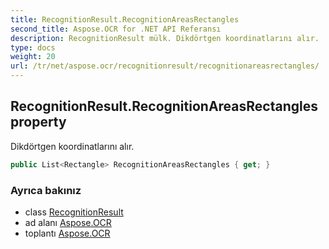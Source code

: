 ```yaml
---
title: RecognitionResult.RecognitionAreasRectangles
second_title: Aspose.OCR for .NET API Referansı
description: RecognitionResult mülk. Dikdörtgen koordinatlarını alır.
type: docs
weight: 20
url: /tr/net/aspose.ocr/recognitionresult/recognitionareasrectangles/
---
```

## RecognitionResult.RecognitionAreasRectangles property

Dikdörtgen koordinatlarını alır.

```csharp
public List<Rectangle> RecognitionAreasRectangles { get; }
```

### Ayrıca bakınız

* class [RecognitionResult](../)
* ad alanı [Aspose.OCR](../../recognitionresult/)
* toplantı [Aspose.OCR](../../../)


